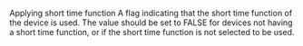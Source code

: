 ﻿Applying short time function A flag indicating that the short time function of the device is used. The value should be set to FALSE for devices not having a short time function, or if the short time function is not selected to be used.
